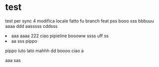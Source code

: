 # test
test per sync
4 modifica locale
fatto fu branch feat
pss
booo
sss
bbbuuu
aaaa
ddd
aasssss
cddsss

<LI> aaa
aaaa
222
ciao pipieline
boooww
ssss
uff ss
<li>aa sss pippo

pippo
luto lato
mahhh
dd
boooo ciao
a

aaa
sas
